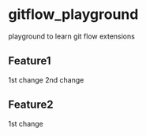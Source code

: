 # gitflow_playground
playground to learn git flow extensions


Feature1
---------
  1st change
  2nd change

Feature2
---------
  1st change
